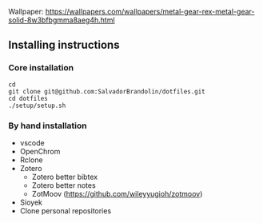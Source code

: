 Wallpaper: https://wallpapers.com/wallpapers/metal-gear-rex-metal-gear-solid-8w3bfbgmma8aeg4h.html

## Installing instructions
### Core installation

```shell
cd
git clone git@github.com:SalvadorBrandolin/dotfiles.git
cd dotfiles
./setup/setup.sh
```

### By hand installation
- vscode
- OpenChrom
- Rclone
- Zotero
  - Zotero better bibtex
  - Zotero better notes
  - ZotMoov (https://github.com/wileyyugioh/zotmoov)
- Sioyek
- Clone personal repositories

